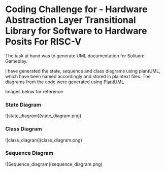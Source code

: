 ﻿# Coding Challenge for - Hardware Abstraction Layer Transitional Library for Software to Hardware Posits For RISC-V

The task at hand was to generate UML documentation for Solitaire Gameplay.

I have generated the state, sequence and class diagrams using plantUML, which have been named accordingly and stored in plaintext files.
The diagrams from the code were generated using [PlantUML](https://plantuml.com/)

Images below for reference

<h3>State Diagram </h3> 
![state_diagram](state_diagram.png)


<h3> Class Diagram </h3> 
![class_diagram](class_diagram.png)


<h3> Sequence Diagram </h3>
![Sequence_diagram](sequence_diagram.png)
